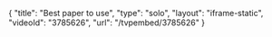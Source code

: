 {
    "title": "Best paper to use",
    "type": "solo",
    "layout": "iframe-static",
    "videoId": "3785626",
    "url": "\/tvpembed\/3785626"
}